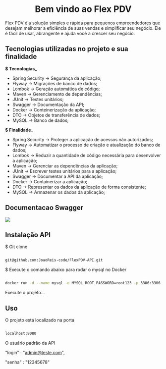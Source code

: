 <h1  align="center">Bem vindo ao Flex PDV</h1>
<p  align="center">
  
</p>
<p display="inline-block">
 
</p>

Flex PDV é a solução simples e rápida para pequenos empreendedores que desejam melhorar a eficiência de suas vendas e simplificar seu negócio. Ele é fácil de usar, abrangente e ajuda você a crescer seu negócio.

## Tecnologias utilizadas no projeto e sua finalidade

**$ Tecnologias_**

- Spring Security  ->  Segurança da aplicação; 
- Flyway -> Migrações de banco de dados; 
- Lombok -> Geração automática de código; 
- Maven -> Gerenciamento de dependências; 
- JUnit -> Testes unitários; 
- Swagger -> Documentação da API; 
- Docker -> Conteinerização da aplicação; 
- DTO -> Objetos de transferência de dados; 
- MySQL -> Banco de dados; 
    
**$ Finalidade_**

- Spring Security -> Proteger a aplicação de acessos não autorizados; 
- Flyway -> Automatizar o processo de criação e atualização do banco de dados; 
- Lombok -> Reduzir a quantidade de código necessária para desenvolver a aplicação; 
- Maven -> Gerenciar as dependências da aplicação;
- JUnit -> Escrever testes unitários para a aplicação; 
- Swagger -> Documentar a API da aplicação; 
- Docker -> Containerizar a aplicação; 
- DTO -> Representar os dados da aplicação de forma consistente; 
- MySQL -> Armazenar os dados da aplicação; 


## Documentacao Swagger
<img src=https://github.com/JoaoReis-code/FlexPDV-API/assets/112270415/eba33717-9d00-4d31-be8f-0cf462cb99c8>

## Instalação API

$ Git clone
 
```sh

git@github.com:JoaoReis-code/FlexPDV-API.git

```

$ Execute o comando abaixo para rodar o mysql no Docker

```sh

docker run -d --name mysql -e MYSQL_ROOT_PASSWORD=root123 -p 3306:3306 mysql:latest

```
Execute o projeto...

## Uso

O projeto está localizado na porta
 

```sh

localhost:8080

```

O usuário padrão da API

"login" : "admin@teste.com",

"senha" : "12345678"






